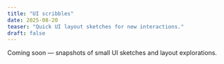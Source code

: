 ```yaml
---
title: "UI scribbles"
date: 2025-08-20
teaser: "Quick UI layout sketches for new interactions."
draft: false
---
```


Coming soon — snapshots of small UI sketches and layout explorations.
